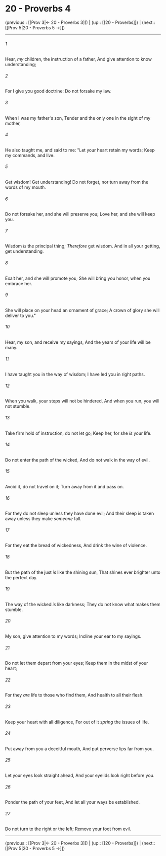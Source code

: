 # 20 - Proverbs 4

(previous:: [[Prov 3|← 20 - Proverbs 3]]) | (up:: [[20 - Proverbs]]) | (next:: [[Prov 5|20 - Proverbs 5 →]])

***


###### 1 
Hear, _my_ children, the instruction of a father, And give attention to know understanding; 

###### 2 
For I give you good doctrine: Do not forsake my law. 

###### 3 
When I was my father's son, Tender and the only one in the sight of my mother, 

###### 4 
He also taught me, and said to me: "Let your heart retain my words; Keep my commands, and live. 

###### 5 
Get wisdom! Get understanding! Do not forget, nor turn away from the words of my mouth. 

###### 6 
Do not forsake her, and she will preserve you; Love her, and she will keep you. 

###### 7 
Wisdom _is_ the principal thing; _Therefore_ get wisdom. And in all your getting, get understanding. 

###### 8 
Exalt her, and she will promote you; She will bring you honor, when you embrace her. 

###### 9 
She will place on your head an ornament of grace; A crown of glory she will deliver to you." 

###### 10 
Hear, my son, and receive my sayings, And the years of your life will be many. 

###### 11 
I have taught you in the way of wisdom; I have led you in right paths. 

###### 12 
When you walk, your steps will not be hindered, And when you run, you will not stumble. 

###### 13 
Take firm hold of instruction, do not let go; Keep her, for she _is_ your life. 

###### 14 
Do not enter the path of the wicked, And do not walk in the way of evil. 

###### 15 
Avoid it, do not travel on it; Turn away from it and pass on. 

###### 16 
For they do not sleep unless they have done evil; And their sleep is taken away unless they make _someone_ fall. 

###### 17 
For they eat the bread of wickedness, And drink the wine of violence. 

###### 18 
But the path of the just _is_ like the shining sun, That shines ever brighter unto the perfect day. 

###### 19 
The way of the wicked _is_ like darkness; They do not know what makes them stumble. 

###### 20 
My son, give attention to my words; Incline your ear to my sayings. 

###### 21 
Do not let them depart from your eyes; Keep them in the midst of your heart; 

###### 22 
For they _are_ life to those who find them, And health to all their flesh. 

###### 23 
Keep your heart with all diligence, For out of it _spring_ the issues of life. 

###### 24 
Put away from you a deceitful mouth, And put perverse lips far from you. 

###### 25 
Let your eyes look straight ahead, And your eyelids look right before you. 

###### 26 
Ponder the path of your feet, And let all your ways be established. 

###### 27 
Do not turn to the right or the left; Remove your foot from evil.

***

(previous:: [[Prov 3|← 20 - Proverbs 3]]) | (up:: [[20 - Proverbs]]) | (next:: [[Prov 5|20 - Proverbs 5 →]])
